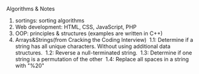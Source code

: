 Algorithms & Notes

1. sortings: sorting algorithms
2. Web development: HTML, CSS, JavaScript, PHP
3. OOP: principles & structures (examples are written in C++)
4. Arrays&Strings(from Cracking the Coding Interview)
  1.1: Determine if a string has all unique characters. Without using additional data structures.
  1.2: Reverse a null-terminated string.
  1.3: Determine if one string is a permutation of the other
  1.4: Replace all spaces in a string with "%20"
